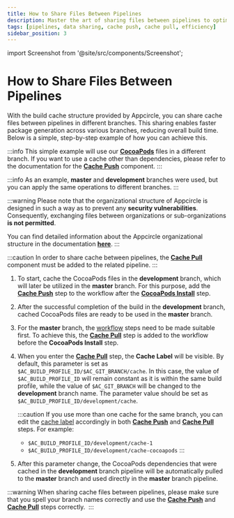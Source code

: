 ```yaml
---
title: How to Share Files Between Pipelines 
description: Master the art of sharing files between pipelines to optimize workflow continuity and efficiency in your development projects.
tags: [pipelines, data sharing, cache push, cache pull, efficiency]
sidebar_position: 3
---
```


import Screenshot from '@site/src/components/Screenshot';

# How to Share Files Between Pipelines

With the build cache structure provided by Appcircle, you can share cache files between pipelines in different branches. This sharing enables faster package generation across various branches, reducing overall build time. Below is a simple, step-by-step example of how you can achieve this.

:::info
This simple example will use our [**CocoaPods**](https://cocoapods.org/) files in a different branch. If you want to use a cache other than dependencies, please refer to the documentation for the [**Cache Push**](/workflows/common-workflow-steps/build-cache/cache-push) component.
:::

:::info
As an example, **master** and **development** branches were used, but you can apply the same operations to different branches.
:::

:::warning
Please note that the organizational structure of Appcircle is designed in such a way as to prevent any **security vulnerabilities**. Consequently, exchanging files between organizations or sub-organizations **is not permitted**.

You can find detailed information about the Appcircle organizational structure in the documentation [**here**](https://docs.appcircle.io/account/my-organization).
:::

:::caution
In order to share cache between pipelines, the [**Cache Pull**](/workflows/common-workflow-steps/build-cache/cache-pull) component must be added to the related pipeline.
:::

1. To start, cache the CocoaPods files in the **development** branch, which will later be utilized in the **master** branch. For this purpose, add the [**Cache Push**](/workflows/common-workflow-steps/build-cache/cache-push) step to the workflow after the [**CocoaPods Install**](https://docs.appcircle.io/workflows/ios-specific-workflow-steps/cocoapods-install) step.

	<Screenshot url='https://cdn.appcircle.io/docs/assets/BE2911-cacheDevelop.png' />

2. After the successful completion of the build in the **development** branch, cached CocoaPods files are ready to be used in the **master** branch.

	<Screenshot url='https://cdn.appcircle.io/docs/assets/BE2911-cacheSuccess.png' />

3. For the **master** branch, the [workflow](../../../workflows/why-to-use-workflows) steps need to be made suitable first. To achieve this, the [**Cache Pull**](/workflows/common-workflow-steps/build-cache/cache-pull) step is added to the workflow before the **CocoaPods Install** step.

	<Screenshot url='https://cdn.appcircle.io/docs/assets/BE2911-cacheMaster.png' />

4. When you enter the [**Cache Pull**](/workflows/common-workflow-steps/build-cache/cache-pull) step, the **Cache Label** will be visible. By default, this parameter is set as `$AC_BUILD_PROFILE_ID/$AC_GIT_BRANCH/cache`. In this case, the value of `$AC_BUILD_PROFILE_ID` will remain constant as it is within the same build profile, while the value of `$AC_GIT_BRANCH` will be changed to the **development** branch name. The parameter value should be set as `$AC_BUILD_PROFILE_ID/development/cache`.

	<Screenshot url='https://cdn.appcircle.io/docs/assets/BE2911-cacheLabel.png' />

	:::caution
	If you use more than one cache for the same branch, you can edit the [cache label](/workflows/common-workflow-steps/build-cache/cache-push#input-variables) accordingly in both [**Cache Push**](/workflows/common-workflow-steps/build-cache/cache-push) and [**Cache Pull**](/workflows/common-workflow-steps/build-cache/cache-pull) steps. For example:
	- `$AC_BUILD_PROFILE_ID/development/cache-1`
	- `$AC_BUILD_PROFILE_ID/development/cache-cocoapods`
	:::

5. After this parameter change, the CocoaPods dependencies that were cached in the **development** branch pipeline will be automatically pulled to the **master** branch and used directly in the **master** branch pipeline.

  <Screenshot url='https://cdn.appcircle.io/docs/assets/BE2911-pullSuccess.png' />

:::warning
When sharing cache files between pipelines, please make sure that you spell your branch names correctly and use the [**Cache Push**](/workflows/common-workflow-steps/build-cache/cache-push) and [**Cache Pull**](/workflows/common-workflow-steps/build-cache/cache-pull) steps correctly. 
:::